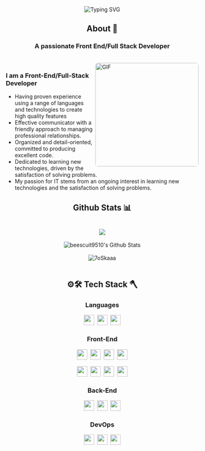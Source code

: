 <div align="center">
 
![Typing SVG](https://readme-typing-svg.herokuapp.com?font=Architects+Daughter&color=31F77AFF&size=30&lines=Hey!+It's+Bee!+👋🐝🇰🇷🙀🍕🌈✨;I'm+a+Front+End+Developer;I'm+a+Full+Stack+Developer)

</div>

<div align="center">
 
## About 🐝
</div>
<h3 align="center">A passionate Front End/Full Stack Developer</h3>
<!-- <h4 align="center">with proven experience using a range of languages and technologies to create high quality features</h2> -->

<br>

<img align="right" margin-top="20px" height="270px" alt="GIF" style="border-radius:7px" src="https://cdn.dribbble.com/users/1059583/screenshots/4171367/coding-freak.gif" />

### I am a Front-End/Full-Stack Developer
- Having proven experience using a range of languages and technologies to create high quality features
- Effective communicator with a friendly approach to managing professional relationships.
- Organized and detail-oriented, committed to producing excellent code.
- Dedicated to learning new technologies, driven by the satisfaction of solving problems.
- My passion for IT stems from an ongoing interest in learning new technologies and the satisfaction of solving problems.



<div align="center">

## Github Stats 📊

<br>
<img align="center" src="https://github-readme-streak-stats.herokuapp.com/?user=beescuit9510"><br><br>
<img alt="beescuit9510's Github Stats" src="https://github-readme-stats.vercel.app/api?username=beescuit9510&show_icons=true&count_private=true"/></a><br><br>
<img src="https://github-readme-stats.vercel.app/api/top-langs?username=beescuit9510&langs_count=10&show_icons=true&locale=en&layout=compact" alt="7oSkaaa"/><br><br>



## ⚙️🛠️ Tech Stack 🪓


### Languages
<p><img height="27rem" src="https://img.shields.io/badge/JavaScript-black?style=flat&logo=JavaScript&logoColor=F7DF1E"/>&nbsp;&nbsp;<img height="27rem"  src="https://img.shields.io/badge/TypeScript-3178C6?style=flat&logo=TypeScript&logoColor=white"/>&nbsp;&nbsp;<img height="27rem"  src="https://img.shields.io/badge/Java-blue?style=flat&logo=Java&logoColor=white"/></p>

### Front-End
<p><img height="27rem"  src="https://img.shields.io/badge/React-white?style=flat&logo=React&logoColor=61DAFB"/>&nbsp;&nbsp;<img height="27rem"  src="https://img.shields.io/badge/Redux-pink?style=flat&logo=Redux&logoColor=764ABC"/>&nbsp;&nbsp;<img height="27rem"  src="https://img.shields.io/badge/Recoil-white?style=flat&logo=Recoil&logoColor"/>&nbsp;&nbsp;<img height="27rem"  src="https://img.shields.io/badge/Next-white?style=flat&logo=nextdotjs&logoColor=black"/>
</p>
<p><img height="27rem"  src="https://img.shields.io/badge/HTML5-E34F26?style=flat&logo=html5&logoColor=white"/>&nbsp;&nbsp;<img height="27rem"  src="https://img.shields.io/badge/CSS3-1572B6?style=flat&logo=css3&logoColor=white"/>&nbsp;&nbsp;<img height="27rem"  src="https://img.shields.io/badge/Scss-green?style=flat&logo=Sass&logoColor=CC6699"/>&nbsp;&nbsp;<img height="27rem"  src="https://img.shields.io/badge/TailwindCSS-white?style=flat&logo=Tailwind-CSS&logoColor"/></p>

### Back-End
<p><img height="27rem"  src="https://img.shields.io/badge/Node.js-white?style=flat&logo=Node.js&logoColor=339933"/>&nbsp;&nbsp;<img height="27rem"  src="https://img.shields.io/badge/SpringBoot-white?style=flat&logo=SpringBoot&logoColor"/>&nbsp;&nbsp;<img height="27rem"  src="https://img.shields.io/badge/MySQL-white?style=flat&logo=MySQL&logoColor=4479A1"/></p>

### DevOps
<p><img height="27rem"  src="https://img.shields.io/badge/Git-white?style=flat&logo=Git&logoColor=F05032"/>&nbsp;&nbsp;<img height="27rem"  src="https://img.shields.io/badge/Docker-white?style=flat&logo=Docker&logoColor"/>&nbsp;&nbsp;<img height="27rem"  src="https://img.shields.io/badge/AWS-white?style=flat&logo=amazonaws&logoColor=339933"/>
</p>

<!-- 
- **LANGUAGES** :

![JavaScript](https://img.shields.io/badge/JavaScript-F7DF1E?style=for-the-badge&logo=javascript&logoColor=black)
![TypeScript](https://shields.io/badge/TypeScript-3178C6?logo=TypeScript&logoColor=FFF&style=for-the-badge)


- **SKILLS** :

![React](https://img.shields.io/badge/React-61DAFB?style=for-the-badge&logo=React&logoColor=black)
![Node.js](https://img.shields.io/badge/Node.js-339933?style=for-the-badge&logo=Node.js&logoColor=white)
![MySQL](https://img.shields.io/badge/MySQL-4479A1?style=for-the-badge&logo=MySQL&logoColor=white)
![Docker](https://img.shields.io/badge/Docker-2496ED?style=for-the-badge&logo=Docker&logoColor=white)
--!>

<!-- ![C#](https://img.shields.io/badge/c%23-%23239120.svg?style=for-the-badge&logo=c-sharp&logoColor=white)
![JAVA](https://img.shields.io/badge/java-007396?style=for-the-badge&logo=java&logoColor=white)
![Spring Boot](https://img.shields.io/badge/SpringBoot-6DB33F?style=for-the-badge&logo=SpringBoot&logoColor=white)
![C](https://img.shields.io/badge/C%20-%232370ED.svg?style=for-the-badge&logo=c&logoColor=white)
![Python](https://img.shields.io/badge/python-3670A0?style=for-the-badge&logo=python&logoColor=white)
![HTML5](https://img.shields.io/badge/html5-%23E34F26.svg?style=for-the-badge&logo=html5&logoColor=white)
![CSS3](https://img.shields.io/badge/css3-%231572B6.svg?style=for-the-badge&logo=css3&logoColor=white)
![JavaScript](https://img.shields.io/badge/javascript-%23323330.svg?style=for-the-badge&logo=javascript&logoColor=white)
![Shell Script](https://img.shields.io/badge/Python-3776AB?style=flat-square&logo=Python&logoColor=white) -->

<!-- - **Platforms**: -->
<!-- 
![Linux](https://img.shields.io/badge/Linux-FCC624?style=for-the-badge&logo=linux&logoColor=black)
![Windows](https://img.shields.io/badge/Windows-0078D6?style=for-the-badge&logo=windows&logoColor=white)
![Raspberry Pi](https://img.shields.io/badge/-RaspberryPi-C51A4A?style=for-the-badge&logo=Raspberry-Pi)
![Arduino](https://img.shields.io/badge/-Arduino-00979D?style=for-the-badge&logo=Arduino&logoColor=white)
 -->

</div>
